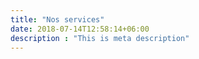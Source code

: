```yaml
---
title: "Nos services"
date: 2018-07-14T12:58:14+06:00
description : "This is meta description"
---
```

